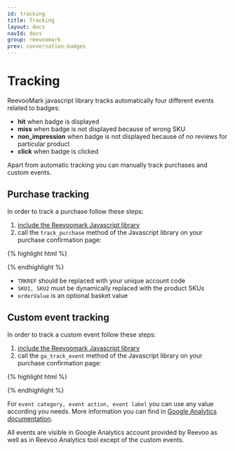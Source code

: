 ```yaml
---
id: tracking
title: Tracking
layout: docs
navId: docs
group: reevoomark
prev: conversation-badges
---
```


# Tracking

ReevooMark javascript library tracks automatically four different events related to badges:

* **hit** when badge is displayed
* **miss** when badge is not displayed because of wrong SKU
* **non_impression** when badge is not displayed because of no reviews for particular product
* **click** when badge is clicked

Apart from automatic tracking you can manually track purchases and custom events.


## Purchase tracking

In order to track a purchase follow these steps:

1. [include the Reevoomark Javascript library](../javascript-library)
2. call the `track_purchase` method of the Javascript library on your purchase confirmation page:

{% highlight html %}
<script type="text/javascript">
  afterReevooMarkLoaded = [function(){
    ReevooApi.load('TRKREF', function(retailer) {
      retailer.track_purchase(['SKU1', 'SKU2'], orderValue);
    });
  }];
</script>
{% endhighlight %}

* `TRKREF` should be replaced with your unique account code
* `SKU1, SKU2` must be dynamically replaced with the product SKUs
* `orderValue` is an optional basket value


## Custom event tracking

In order to track a custom event follow these steps:

1. [include the Reevoomark Javascript library](../javascript-library)
2. call the `ga_track_event` method of the Javascript library on your purchase confirmation page:

{% highlight html %}
<script type="text/javascript">
  afterReevooMarkLoaded = [function(){
    ReevooApi.load('TRKREF', function(retailer) {
      retailer.Tracking.ga_track_event('event category', 'event action', 'event label');
      retailer.track_exit();
    });
  }];
</script>
{% endhighlight %}

For `event category, event action, event label` you can use any value according you needs.
More information you can find in [Google Analytics documentation](https://developers.google.com/analytics/devguides/collection/analyticsjs/events).


All events are visible in Google Analytics account provided by Reevoo as well as in
Reevoo Analytics tool except of the custom events.
